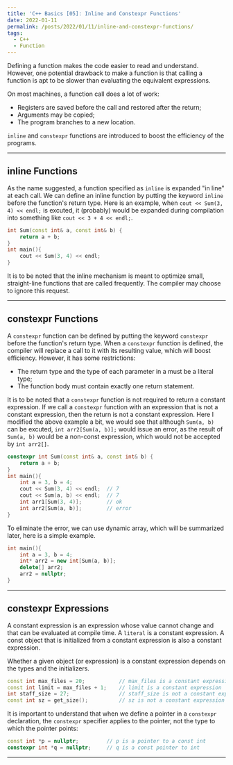 ```yaml
---
title: 'C++ Basics [05]: Inline and Constexpr Functions'
date: 2022-01-11
permalink: /posts/2022/01/11/inline-and-constexpr-functions/
tags:
  - C++
  - Function
---
```


Defining a function makes the code easier to read and understand. However, one potential drawback to make a function is that calling a function is apt to be slower than evaluating the equivalent expressions. 

On most machines, a function call does a lot of work:
- Registers are saved before the call and restored after the return;
- Arguments may be copied;
- The program branches to a new location.

`inline` and `constexpr` functions are introduced to boost the efficiency of the programs.

---
## inline Functions
As the name suggested, a function specified as `inline` is expanded "in line" at each call. We can define an inline function by putting the keyword `inline` before the function's return type. Here is an example, when `cout << Sum(3, 4) << endl;` is excuted, it (probably) would be expanded during compilation into something like `cout << 3 + 4 << endl;`.
```cpp
int Sum(const int& a, const int& b) {
    return a + b;
}
int main(){
    cout << Sum(3, 4) << endl;
}
```

It is to be noted that the inline mechanism is meant to optimize small, straight-line functions that are called frequently. The compiler may choose to ignore this request.

---
## constexpr Functions
A `constexpr` function can be defined by putting the keyword `constexpr` before the function's return type. When a `constexpr` function is defined, the compiler will replace a call to it with its resulting value, which will boost efficiency. However, it has some restrictions:
- The return type and the type of each parameter in a must be a literal type;
- The function body must contain exactly one return statement.

It is to be noted that a `constexpr` function is not required to return a constant expression. If we call a `constexpr` function with an expression that is not a constant expression, then the return is not a constant expression. Here I modified the above example a bit, we would see that although `Sum(a, b)` can be excuted, `int arr2[Sum(a, b)];` would issue an error, as the result of `Sum(a, b)` would be a non-const expression, which would not be accepted by `int arr2[]`.
```cpp
constexpr int Sum(const int& a, const int& b) {
    return a + b;
}
int main(){
    int a = 3, b = 4;
    cout << Sum(3, 4) << endl;  // 7
    cout << Sum(a, b) << endl;  // 7
    int arr1[Sum(3, 4)];        // ok
    int arr2[Sum(a, b)];        // error
}
```
To eliminate the error, we can use dynamic array, which will be summarized later, here is a simple example.
```cpp
int main(){
    int a = 3, b = 4;
    int* arr2 = new int[Sum(a, b)]; 
    delete[] arr2;
    arr2 = nullptr;
}
```

---
## constexpr Expressions
A constant expression is an expression whose value cannot change and that can be evaluated at compile time. A `literal` is a constant expression. A const object that is initialized from a constant expression is also a constant expression. 

Whether a given object (or expression) is a constant expression depends on the types and the initializers.
```cpp
const int max_files = 20;           // max_files is a constant expression
const int limit = max_files + 1;    // limit is a constant expression
int staff_size = 27;                // staff_size is not a constant expression
const int sz = get_size();          // sz is not a constant expression
```

It is important to understand that when we define a pointer in a `constexpr` declaration, the `constexpr` specifier applies to the pointer, not the type to which the pointer points:
```cpp
const int *p = nullptr;         // p is a pointer to a const int
constexpr int *q = nullptr;     // q is a const pointer to int
```
---
